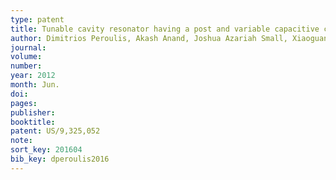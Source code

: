```yaml
---
type: patent
title: Tunable cavity resonator having a post and variable capacitive coupling
author: Dimitrios Peroulis, Akash Anand, Joshua Azariah Small, Xiaoguang Liu, Muhammad Shoaib Arif, Mihal Sinani
journal:
volume:
number:
year: 2012
month: Jun.
doi:
pages:
publisher:
booktitle:
patent: US/9,325,052
note:
sort_key: 201604
bib_key: dperoulis2016
---
```

